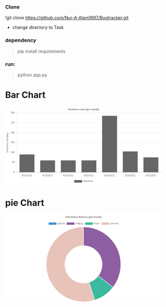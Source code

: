 
### Clone
!git clone https://github.com/Nur-A-Alam1997/Bugtracker.git

* change directory to Task

### dependency
>pip install requirements

### run:
>python app.py


# Bar Chart
![alt text](https://github.com/Nur-A-Alam1997/Bugtracker/blob/framework-test/ss/overtime.png?raw=true)

# pie Chart
![alt text](https://github.com/Nur-A-Alam1997/Bugtracker/blob/framework-test/ss/pieforballance.png?raw=true)
